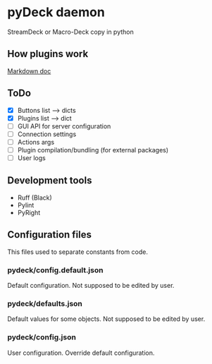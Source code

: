 # pyDeck daemon

StreamDeck or Macro-Deck copy in python

## How plugins work

[Markdown doc](./pydeck/plugins/README.md)



## ToDo

- [x] Buttons list --> dicts
- [x] Plugins list --> dict
- [ ] GUI API for server configuration
- [ ] Connection settings
- [ ] Actions args
- [ ] Plugin compilation/bundling (for external packages)
- [ ] User logs

## Development tools

- Ruff (Black)
- Pylint
- PyRight

## Configuration files

This files used to separate constants from code.

### pydeck/config.default.json

Default configuration.
Not supposed to be edited by user.

### pydeck/defaults.json

Default values for some objects.
Not supposed to be edited by user.

### pydeck/config.json

User configuration.
Override default configuration.

